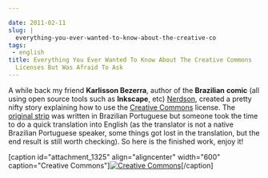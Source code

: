 ```yaml
---

date: 2011-02-11
slug: |
  everything-you-ever-wanted-to-know-about-the-creative-co
tags:
 - english
title: Everything You Ever Wanted To Know About The Creative Commons
  Licenses But Was Afraid To Ask
---
```


A while back my friend **Karlisson Bezerra**, author of the
**Brazilian** **comic** (all using open source tools such as
**Inkscape**, etc) [Nerdson](http://nerdson.com/blog/), created a pretty
nifty story explaining how to use the [Creative
Commons](https://secure.wikimedia.org/wikipedia/en/wiki/Creative_Commons)
license. The [original strip](http://nerdson.com/blog/criativos-comuns/)
was written in Brazilian Portuguese but someone took the time to do a
quick translation into English (as the translator is not a native
Brazilian Portuguese speaker, some things got lost in the translation,
but the end result is still worth checking). So here is the finished
work, enjoy it!

\[caption id="attachment_1325" align="aligncenter" width="600"
caption="Creative Commons"\][![Creative
Commons](http://www.ogmaciel.com/wp-content/uploads/2011/02/arkblitz-20100830T004316-g4p3hwn.png)](http://www.ogmaciel.com/wp-content/uploads/2011/02/arkblitz-20100830T004316-g4p3hwn.png)\[/caption\]
